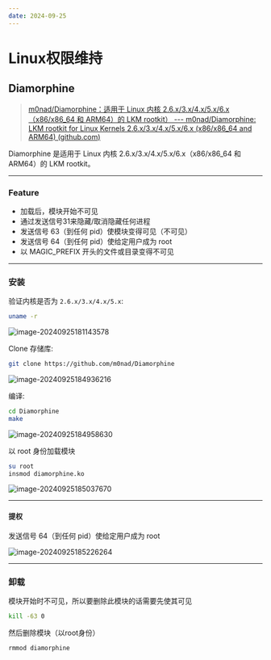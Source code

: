 ```yaml
---
date: 2024-09-25
---
```


# Linux权限维持


## Diamorphine

> [m0nad/Diamorphine：适用于 Linux 内核 2.6.x/3.x/4.x/5.x/6.x（x86/x86_64 和 ARM64）的 LKM rootkit） --- m0nad/Diamorphine: LKM rootkit for Linux Kernels 2.6.x/3.x/4.x/5.x/6.x (x86/x86_64 and ARM64) (github.com)](https://github.com/m0nad/Diamorphine)

Diamorphine 是适用于 Linux 内核 2.6.x/3.x/4.x/5.x/6.x（x86/x86_64 和 ARM64）的 LKM rootkit。

----

### Feature

- 加载后，模块开始不可见
- 通过发送信号31来隐藏/取消隐藏任何进程
- 发送信号 63（到任何 pid）使模块变得可见（不可见）
- 发送信号 64（到任何 pid）使给定用户成为 root
- 以 MAGIC_PREFIX 开头的文件或目录变得不可见

---

### 安装

验证内核是否为 `2.6.x/3.x/4.x/5.x`:

```bash
uname -r
```

![image-20240925181143578](http://cdn.ayusummer233.top/DailyNotes/202409251811742.png)

Clone 存储库:

```bash
git clone https://github.com/m0nad/Diamorphine
```

![image-20240925184936216](http://cdn.ayusummer233.top/DailyNotes/202409251849295.png)

编译:

```bash
cd Diamorphine
make
```

![image-20240925184958630](http://cdn.ayusummer233.top/DailyNotes/202409251849675.png)

以 root 身份加载模块

```bash
su root
insmod diamorphine.ko
```

![image-20240925185037670](http://cdn.ayusummer233.top/DailyNotes/202409251850709.png)

---

#### 提权

发送信号 64（到任何 pid）使给定用户成为 root

![image-20240925185226264](http://cdn.ayusummer233.top/DailyNotes/202409251852318.png)

---

### 卸载

模块开始时不可见，所以要删除此模块的话需要先使其可见

```bash
kill -63 0
```

然后删除模块（以root身份）

```bash
rmmod diamorphine
```



